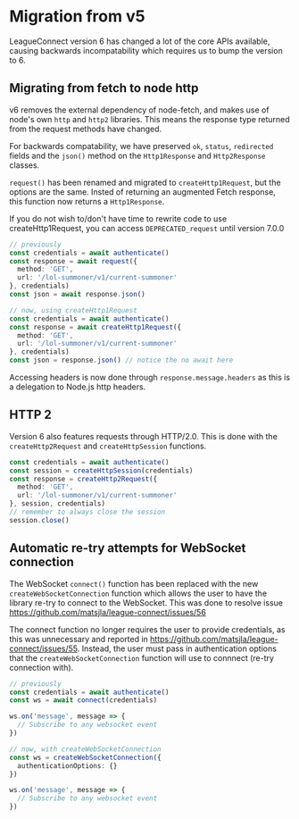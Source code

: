# Migration from v5

LeagueConnect version 6 has changed a lot of the core APIs available, causing backwards incompatability which requires
us to bump the version to 6.

## Migrating from fetch to node http

v6 removes the external dependency of node-fetch, and makes use of node's own `http` and `http2` libraries. This means
the response type returned from the request methods have changed.

For backwards compatability, we have preserved `ok`, `status`, `redirected` fields and the `json()` method
on the `Http1Response` and `Http2Response` classes.

`request()` has been renamed and migrated to `createHttp1Request`, but the options are the same. Insted of returning an
augmented Fetch response, this function now returns a `Http1Response`.

If you do not wish to/don't have time to rewrite code to use 
createHttp1Request, you can access `DEPRECATED_request` until version 7.0.0

```ts
// previously
const credentials = await authenticate()
const response = await request({
  method: 'GET',
  url: '/lol-summoner/v1/current-summoner'
}, credentials)
const json = await response.json()

// now, using createHttp1Request
const credentials = await authenticate()
const response = await createHttp1Request({
  method: 'GET',
  url: '/lol-summoner/v1/current-summoner'
}, credentials)
const json = response.json() // notice the no await here
```

Accessing headers is now done through `response.message.headers` as this is a delegation to Node.js http headers.

## HTTP 2

Version 6 also features requests through HTTP/2.0. This is done with the `createHttp2Request` and `createHttpSession`
functions.

```ts
const credentials = await authenticate()
const session = createHttpSession(credentials)
const response = createHttp2Request({
  method: 'GET',
  url: '/lol-summoner/v1/current-summoner'
}, session, credentials)
// remember to always close the session
session.close()
```

## Automatic re-try attempts for WebSocket connection

The WebSocket `connect()` function has been replaced with the new `createWebSocketConnection` function which allows the
user to have the library re-try to connect to the WebSocket. This was done to resolve issue
https://github.com/matsjla/league-connect/issues/56

The connect function no longer requires the user to provide credentials, as this was unnecessary and reported in
https://github.com/matsjla/league-connect/issues/55. Instead, the user must pass in authentication options that the
`createWebSocketConnection` function will use to connnect (re-try connection with).

```ts
// previously
const credentials = await authenticate()
const ws = await connect(credentials)

ws.on('message', message => {
  // Subscribe to any websocket event
})

// now, with createWebSocketConnection
const ws = createWebSocketConnection({
  authenticationOptions: {}
})

ws.on('message', message => {
  // Subscribe to any websocket event
})
```
